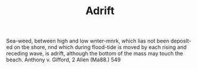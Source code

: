 ---
title: Adrift
permalink: "/definitions/adrift.html"
body: Sea-weed, between high and low wnter-mnrk, which lias not been deposlt-ed on
  tbe shore, nnd which during flood-tide is moved by each rising and receding wave,
  is adrift, although the bottom of the mass may touch the beach. Anthony v. Gifford,
  2 Allen (Ma88.) 549
published_at: '2018-07-07'
layout: post
---